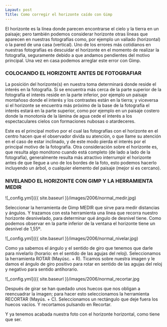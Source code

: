 ```yaml
---
Layaut: post
Title: Como corregir el horizonte caído con Gimp
---
```


El horizonte es la línea donde parecen encontrarse el cielo y la tierra en un paisaje; pero también podemos considerar horizonte otras líneas que aparecen en nuestras fotografías como, por ejemplo un vallado (horizontal) o la pared de una casa (vertical). Uno de los errores más cotidianos en nuestras fotografías es descuidar el horizonte en el momento de realizar la fotografía, seguramente debido a que andamos pendientes del motivo principal. Una vez en casa podemos arreglar este error con Gimp.

### COLOCANDO EL HORIZONTE ANTES DE FOTOGRAFIAR

La posición del horizonte(s) en nuestra toma determinará donde reside el interés en la fotografía. Si se encuentra más cerca de la parte superior de la fotografía el interés reside en la parte inferior, por ejemplo un paisaje montañoso donde el interés y los contrastes están en la tierra; y viceversa si el horizonte se encuentra más próximo de la base de la fotografía el interés estará en la parte superior, como por ejemplo en un paisaje costero donde la monotonía de la lámina de agua cede el interés a los espectaculares cielos con formaciones nubosas o atardeceres.

Este es el principal motivo por el cual las fotografías con el horizonte en el centro hacen que el observador divida su atención, o que llame su atención en el caso de estar inclinado, y de este modo pierda el interés por el principal motivo de la fotografía. Otra consideración sobre el horizonte es, que resulta algo monótono cuando está completo (de lado a lado de la fotografía), generalmente resulta más atractivo interrumpir el horizonte antes de que llegue a uno de los bordes de la foto, esto podemos hacerlo incluyendo un árbol, o cualquier elemento del paisaje (mejor si es cercano).

### NIVELANDO EL HORIZONTE CON GIMP Y LA HERRAMIENTA MEDIR

![_config.yml]({{ site.baseurl }}/images/2006/normal_medir.jpg)

Seleccionar la herramienta de Gimp MEDIR que sirve para medir distancias y ángulos. Y trazamos con esta herramienta una línea que recorra nuestro horizonte desnivelado, para determinar qué ángulo de desnivel tiene. Como podemos observar en la parte inferior de la ventana el horizonte tiene un desnivel de 1,55º.

![_config.yml]({{ site.baseurl }}/images/2006/normal_nivelar.jpg)

Como ya sabemos el ángulo y el sentido de giro que tenemos que darle para nivelarlo (horario: en el sentido de las agujas del reloj). Seleccionamos la herramienta ROTAR (Mayúsc. + R). Ticamos sobre nuestra imagen y le damos el ángulo de giro positivo para rotar en sentido de las agujas del reloj y negativo para sentido antihorario.

![_config.yml]({{ site.baseurl }}/images/2006/normal_recortar.jpg

Después de girar se han quedado unos huecos que nos obligan a reencuadrar la imagen; para hacer esto seleccionamos la herramienta RECORTAR (Mayús. + C). Seleccionamos un rectángulo que deje fuera los huecos vacíos. Y recortamos pulsando en Recortar.

Y ya tenemos acabada nuestra foto con el horizonte horizontal, como tiene que ser.